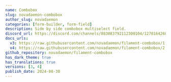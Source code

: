 ```yaml
---
name: Combobox
slug: novadaemon-combobox
author_slug: novadaemon
categories: [form-builder, form-field]
description: Side by side combobox multiselect field.
discord_url: https://discord.com/channels/883083792112300104/1270164268867784794
docs_urls:
  v3: https://raw.githubusercontent.com/novadaemon/filament-combobox/1.x/README.md
  v4: https://raw.githubusercontent.com/novadaemon/filament-combobox/2.x/README.md
github_repository: novadaemon/filament-combobox
has_dark_theme: true
has_translations: true
versions: [3, 4]
publish_date: 2024-08-30
---
```

